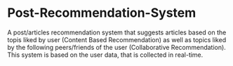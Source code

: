 # Post-Recommendation-System
A post/articles recommendation system that suggests articles based on the topis liked by user (Content Based Recommendation) as well as topics liked by the following peers/friends of the user (Collaborative Recommendation). This system is based on the user data, that is collected in real-time.
